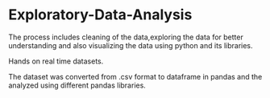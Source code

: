 # Exploratory-Data-Analysis
The process includes cleaning of the data,exploring the data for better understanding and also visualizing the data using python and its libraries.

Hands on real time datasets.

The dataset was converted from .csv format to dataframe in pandas and the analyzed using different pandas libraries.
